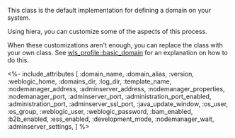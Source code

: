 This class is the default implementation for defining a domain on your system.

Using hiera, you can customize some of the aspects of this process.

When these customizations aren't enough, you can replace the class with your own class. See [wls_profile::basic_domain](./basic_domain.html) for an explanation on how to do this.

<%- include_attributes [
  :domain_name,
  :domain_alias,
  :version,
  :weblogic_home,
  :domains_dir,
  :log_dir,
  :template_name,
  :nodemanager_address,
  :adminserver_address,
  :nodemanager_properties,
  :nodemanager_port,
  :adminserver_port,
  :administration_port_enabled,
  :administration_port,
  :adminserver_ssl_port,
  :java_update_window,
  :os_user,
  :os_group,
  :weblogic_user,
  :weblogic_password,
  :bam_enabled,
  :b2b_enabled,
  :ess_enabled,
  :development_mode,
  :nodemanager_wait,
  :adminserver_settings,
] %>
